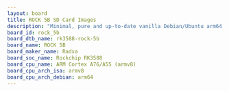 ```yaml
---
layout: board
title: ROCK 5B SD Card Images
description: "Minimal, pure and up-to-date vanilla Debian/Ubuntu arm64 SD card images for ROCK 5B by Radxa, SoC: Rockchip RK3588, CPU ISA: armv8"
board_id: rock_5b
board_dtb_name: rk3588-rock-5b
board_name: ROCK 5B
board_maker_name: Radxa
board_soc_name: Rockchip RK3588
board_cpu_name: ARM Cortex A76/A55 (armv8)
board_cpu_arch_isa: armv8
board_cpu_arch_debian: arm64
---
```

